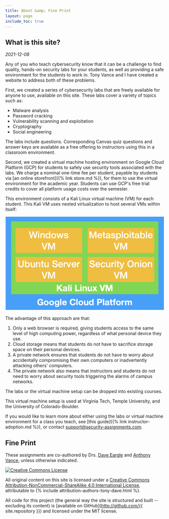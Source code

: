 ```yaml
---
title: About &amp; Fine Print
layout: page
include_toc: true
---
```



## What is this site?

_2021-12-08_

Any of you who teach cybersecurity know that it can be a challenge to find
quality, hands-on security labs for your students, as well as providing a safe
environment for the students to work in. Tony Vance and I have created a website
to address both of these problems.


First, we created a series of cybersecurity labs that are freely available for
anyone to use, available on this site. These labs cover a
variety of topics such as:
* Malware analysis
* Password cracking
* Vulnerability scanning and exploitation
* Cryptography
* Social engineering

The labs include questions. Corresponding Canvas quiz questions and answer keys
are available as a free offering to instructors using this in a classroom
environment.

Second, we created a virtual machine hosting environment on Google Cloud
Platform (GCP) for students to safely use security tools associated with the
labs. We charge a nominal one-time fee per student, payable by students via
[an online storefront]({% link store.md %}), for them to use the virtual environment
for the academic year. Students can use GCP's free trial credits to cover all
platform usage costs over the semester.

This environment consists of a Kali Linux virtual machine (VM) for each student.
This Kali VM uses nested virtualization to host several VMs within itself:

![included-vms](/assets/images/included-vms.png)

The advantage of this approach are that:

1. Only a web browser is required, giving students access to the same level of
   high computing power, regardless of what personal device they use.
1. Cloud storage means that students do not have to sacrifice storage space on
   their personal devices.
1. A private network ensures that students do not have to worry about
   accidentally compromising their own computers or inadvertently attacking
   others' computers.
1. The private network also means that instructors and students do not need to
   worry about security tools triggering the alarms of campus networks.

The labs or the virtual machine setup can be dropped into existing courses.

This virtual machine setup is used at Virginia Tech, Temple University, and the
University of Colorado-Boulder.

If you would like to learn more about either using the labs or virtual machine
environment for a class you teach, see [this guide]({% link instructor-adoption.md %}),
or contact <support@security-assignments.com>.



## Fine Print

These assignments are co-authored by Drs. [Dave Eargle](https://daveeargle.com)
and [Anthony Vance](https://anthonyvance.com/), unless otherwise indicated.

<a rel="license" href="http://creativecommons.org/licenses/by-nc-sa/4.0/"><img class='aligncenter' alt="Creative Commons License" style="border-width:0" src="https://i.creativecommons.org/l/by-nc-sa/4.0/88x31.png" /></a>

All original content on this site is licensed under a <a rel="license" href="http://creativecommons.org/licenses/by-nc-sa/4.0/">Creative Commons Attribution-NonCommercial-ShareAlike 4.0 International License</a>,
attributable to {% include attribution-authors-tony-dave.html %}.

All code for this project (the general way the site is structured and built -- excluding its content) is [available on GitHub](http://github.com/{{ site.repository }}) and licensed under the MIT license.
